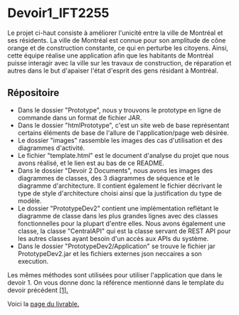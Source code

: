 # Devoir1_IFT2255

Le projet ci-haut consiste à améliorer l'unicité entre la ville de Montréal et ses résidents. La ville de Montréal est connue pour son amplitude de cône orange et de construction constante, ce qui en perturbe les citoyens. Ainsi, cette équipe réalise une application afin que les habitants de Montréal puisse interagir avec la ville sur les travaux de construction, de réparation et autres dans le but d'apaiser l'état d'esprit des gens résidant à Montréal. 

## Répositoire
- Dans le dossier "Prototype", nous y trouvons le prototype en ligne de commande dans un format de fichier JAR.
- Dans le dossier "htmlPrototype", c'est un site web de base représentant certains éléments de base de l'allure de l'application/page web désirée.
- Le dossier "images" rassemble les images des cas d'utilisation et des diagrammes d'activité.
- Le fichier "template.html" est le document d'analyse du projet que nous avons réalisé, et le lien est au bas de ce README.
- Dans le dossier "Devoir 2 Documents", nous avons les images des diagrammes de classes, des 3 diagrammes de séquence et le diagramme d'architecture. Il contient également le fichier décrivant le type de style d'architecture choisi ainsi que la justification du type de modèle.
- Le dossier "PrototypeDev2" contient une implémentation reflétant le diagramme de classe dans les plus grandes lignes avec des classes fonctionnelles pour la plupart d'entre elles. Nous avons également une classe, la classe "CentralAPI" qui est la classe servant de REST API pour les autres classes ayant besoin d'un accès aux APIs du système.
- Dans le dossier "PrototypeDev2/Application" se trouve le fichier jar PrototypeDev2.jar et les fichiers externes json neccaires a son execution.

Les mêmes méthodes sont utilisées pour utiliser l'application que dans le devoir 1. On vous donne donc la référence mentionné dans le template du devoir précédent <a  href="https://chrisserver.github.io/Gr17_IFT2255/template.html#prototype" target="_blank" rel="noopener noreferrer">[1].</a>

Voici la <a href="https://chrisserver.github.io/Gr17_IFT2255/template.html" target="_blank" rel="noopener noreferrer">page du livrable.</a>

